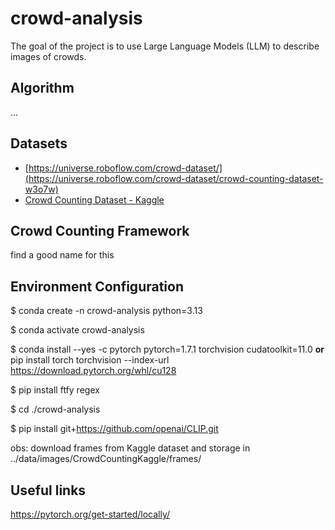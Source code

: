 # crowd-analysis
The goal of the project is to use Large Language Models (LLM) to describe images of crowds.

## Algorithm
...

## Datasets

- [https://universe.roboflow.com/crowd-dataset/](https://universe.roboflow.com/crowd-dataset/crowd-counting-dataset-w3o7w)
- [Crowd Counting Dataset - Kaggle](https://www.kaggle.com/datasets/fmena14/crowd-counting)

## Crowd Counting Framework
find a good name for this

## Environment Configuration
$ conda create -n crowd-analysis python=3.13

$ conda activate crowd-analysis

$ conda install --yes -c pytorch pytorch=1.7.1 torchvision 
cudatoolkit=11.0 **or** pip install torch torchvision --index-url https://download.pytorch.org/whl/cu128

$ pip install ftfy regex 

$ cd ./crowd-analysis

$ pip install git+https://github.com/openai/CLIP.git

obs: download frames from Kaggle dataset and storage in ../data/images/CrowdCountingKaggle/frames/

## Useful links
https://pytorch.org/get-started/locally/